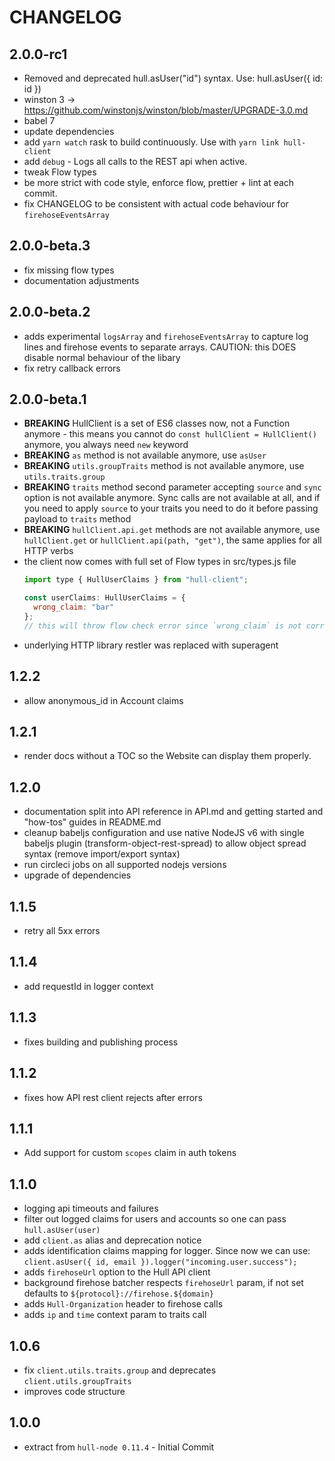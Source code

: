 # CHANGELOG

## 2.0.0-rc1
* Removed and deprecated hull.asUser("id") syntax. Use: hull.asUser({ id: id })
* winston 3 -> https://github.com/winstonjs/winston/blob/master/UPGRADE-3.0.md
* babel 7
* update dependencies
* add `yarn watch` rask to build continuously. Use with `yarn link hull-client`
* add `debug` - Logs all calls to the REST api when active.
* tweak Flow types
* be more strict with code style, enforce flow, prettier + lint at each commit.
* fix CHANGELOG to be consistent with actual code behaviour for `firehoseEventsArray`

## 2.0.0-beta.3
* fix missing flow types
* documentation adjustments

## 2.0.0-beta.2
* adds experimental `logsArray` and `firehoseEventsArray` to capture log lines and firehose events to separate arrays.
  CAUTION: this DOES disable normal behaviour of the libary
* fix retry callback errors

## 2.0.0-beta.1
* **BREAKING** HullClient is a set of ES6 classes now, not a Function anymore - this means you cannot do `const hullClient = HullClient()` anymore, you always need `new` keyword
* **BREAKING** `as` method is not available anymore, use `asUser`
* **BREAKING** `utils.groupTraits` method is not available anymore, use `utils.traits.group`
* **BREAKING** `traits` method second parameter accepting `source` and `sync` option is not available anymore. Sync calls are not available at all, and if you need to apply `source` to your traits you need to do it before passing payload to `traits` method
* **BREAKING** `hullClient.api.get` methods are not available anymore, use `hullClient.get` or `hullClient.api(path, "get")`, the same applies for all HTTP verbs
* the client now comes with full set of Flow types in src/types.js file
  ```js
  import type { HullUserClaims } from "hull-client";

  const userClaims: HullUserClaims = {
    wrong_claim: "bar"
  };
  // this will throw flow check error since `wrong_claim` is not correct
  ```
* underlying HTTP library restler was replaced with superagent

## 1.2.2
* allow anonymous_id in Account claims

## 1.2.1
* render docs without a TOC so the Website can display them properly.

## 1.2.0
* documentation split into API reference in API.md and getting started and "how-tos" guides in README.md
* cleanup babeljs configuration and use native NodeJS v6 with single babeljs plugin (transform-object-rest-spread) to allow object spread syntax (remove import/export syntax)
* run circleci jobs on all supported nodejs versions
* upgrade of dependencies

## 1.1.5
* retry all 5xx errors

## 1.1.4
* add requestId in logger context

## 1.1.3
* fixes building and publishing process

## 1.1.2
* fixes how API rest client rejects after errors

## 1.1.1
* Add support for custom `scopes` claim in auth tokens

## 1.1.0
* logging api timeouts and failures
* filter out logged claims for users and accounts so one can pass `hull.asUser(user)`
* add `client.as` alias and deprecation notice
* adds identification claims mapping for logger. Since now we can use: `client.asUser({ id, email }).logger("incoming.user.success");`
* adds `firehoseUrl` option to the Hull API client
* background firehose batcher respects `firehoseUrl` param, if not set defaults to `${protocol}://firehose.${domain}`
* adds `Hull-Organization` header to firehose calls
* adds `ip` and `time` context param to traits call

## 1.0.6
* fix `client.utils.traits.group` and deprecates `client.utils.groupTraits`
* improves code structure

## 1.0.0
* extract from `hull-node 0.11.4` - Initial Commit
